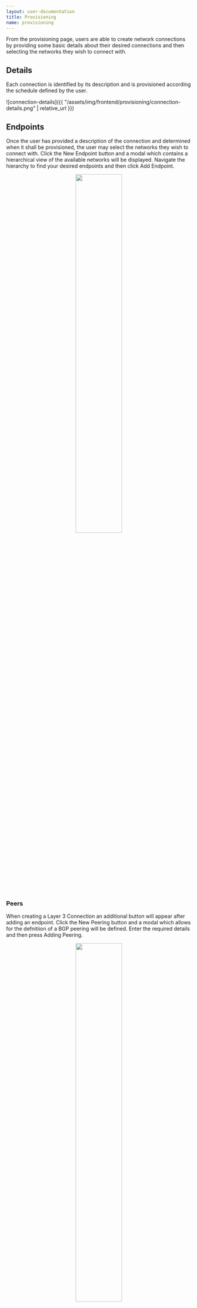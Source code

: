 ```yaml
---
layout: user-documentation
title: Provisioning
name: provisioning
---
```


From the provisioning page, users are able to create network
connections by providing some basic details about their desired
connections and then selecting the networks they wish to connect with.

## Details

Each connection is identified by its description and is provisioned
according the schedule defined by the user.

![connection-details]({{ "/assets/img/frontend/provisioning/connection-details.png" | relative_url }})

## Endpoints

Once the user has provided a description of the connection and
determined when it shall be provisioned, the user may select the
networks they wish to connect with. Click the New Endpoint button and
a modal which contains a hierarchical view of the available networks
will be displayed. Navigate the hierarchy to find your desired
endpoints and then click Add Endpoint.

<center>
    <img src="{{ "/assets/img/frontend/provisioning/new-endpoint-selected.png" | relative_url }}" width="50%"/>
</center>

### Peers

When creating a Layer 3 Connection an additional button will appear
after adding an endpoint. Click the New Peering button and a modal
which allows for the defnitiion of a BGP peering will be
defined. Enter the required details and then press Adding Peering.

<center>
    <img src="{{ "/assets/img/frontend/provisioning/new-peering.png" | relative_url }}" width="50%"/>
</center>

### Public Cloud Providers

OESS supports provisiong connections to AWS, Microsoft Azure, and
Google Cloud Platform. As provisioning for each cloud is slightly
different, use the videos in this section to setup your cloud enabled
endpoints. Additional details may be
found [here]({{ "/user-documentation/cloud-connections.html" | relative_url }}).

## Saving the Connection

Once you've defined the connection's details and created at least two
endpoints you may save your connection. Click the save button in the
upper right corner of the page. After a few moments the connection
will be provisioned and you will be redirected to the connection's
details page.

![connection-details-3]({{ "/assets/img/frontend/provisioning/connection-details-3.png" | relative_url }})
